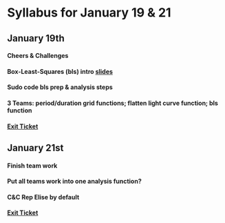 # Syllabus for January 19 & 21


## January 19th
#### Cheers & Challenges
#### Box-Least-Squares (bls) intro [slides](https://docs.google.com/presentation/d/18p3UHFT_-BtotfWHjv1vf4dfEcjltYGojbVqNvV6b7U/edit?usp=sharing)
#### Sudo code bls prep & analysis steps
#### 3 Teams: period/duration grid functions; flatten light curve function; bls function 
#### [Exit Ticket](https://docs.google.com/forms/d/e/1FAIpQLSfhexyVY226Fo7eyEtHve_MwAFkbjSh_eVrbftjhPyLBquDqQ/viewform?usp=sf_link)


## January 21st
#### Finish team work
#### Put all teams work into one analysis function?
#### C&C Rep Elise by default
#### [Exit Ticket](https://docs.google.com/forms/d/e/1FAIpQLSfhexyVY226Fo7eyEtHve_MwAFkbjSh_eVrbftjhPyLBquDqQ/viewform?usp=sf_link)

